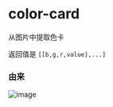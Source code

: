 # color-card

从图片中提取色卡

返回值是 `[[b,g,r,value],...]`

### 由来

![image](https://user-images.githubusercontent.com/80948381/135740222-fcfc2c96-5008-4a11-8e71-86f1789de568.png)
